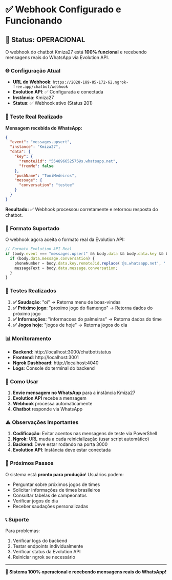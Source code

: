 # ✅ Webhook Configurado e Funcionando

## 🎉 Status: OPERACIONAL

O webhook do chatbot Kmiza27 está **100% funcional** e recebendo mensagens reais do WhatsApp via Evolution API.

### 🌐 Configuração Atual

- **URL do Webhook**: `https://2028-189-85-172-62.ngrok-free.app/chatbot/webhook`
- **Evolution API**: ✅ Configurada e conectada
- **Instância**: Kmiza27
- **Status**: ✅ Webhook ativo (Status 201)

### 📱 Teste Real Realizado

**Mensagem recebida do WhatsApp:**
```json
{
  "event": "messages.upsert",
  "instance": "Kmiza27", 
  "data": {
    "key": {
      "remoteJid": "554896652575@s.whatsapp.net",
      "fromMe": false
    },
    "pushName": "ToniMedeiros",
    "message": {
      "conversation": "testee"
    }
  }
}
```

**Resultado:** ✅ Webhook processou corretamente e retornou resposta do chatbot.

### 🔧 Formato Suportado

O webhook agora aceita o formato real da Evolution API:

```javascript
// Formato Evolution API Real
if (body.event === "messages.upsert" && body.data && body.data.key && body.data.message) {
  if (body.data.message.conversation) {
    phoneNumber = body.data.key.remoteJid.replace('@s.whatsapp.net', '');
    messageText = body.data.message.conversation;
  }
}
```

### 🧪 Testes Realizados

1. **✅ Saudação**: "oi" → Retorna menu de boas-vindas
2. **✅ Próximo jogo**: "proximo jogo do flamengo" → Retorna dados do próximo jogo
3. **✅ Informações**: "informacoes do palmeiras" → Retorna dados do time
4. **✅ Jogos hoje**: "jogos de hoje" → Retorna jogos do dia

### 📊 Monitoramento

- **Backend**: http://localhost:3000/chatbot/status
- **Frontend**: http://localhost:3001
- **Ngrok Dashboard**: http://localhost:4040
- **Logs**: Console do terminal do backend

### 🚀 Como Usar

1. **Envie mensagem no WhatsApp** para a instância Kmiza27
2. **Evolution API** recebe a mensagem
3. **Webhook** processa automaticamente
4. **Chatbot** responde via WhatsApp

### ⚠️ Observações Importantes

1. **Codificação**: Evitar acentos nas mensagens de teste via PowerShell
2. **Ngrok**: URL muda a cada reinicialização (usar script automático)
3. **Backend**: Deve estar rodando na porta 3000
4. **Evolution API**: Instância deve estar conectada

### 🎯 Próximos Passos

O sistema está **pronto para produção**! Usuários podem:

- Perguntar sobre próximos jogos de times
- Solicitar informações de times brasileiros  
- Consultar tabelas de campeonatos
- Verificar jogos do dia
- Receber saudações personalizadas

### 📞 Suporte

Para problemas:
1. Verificar logs do backend
2. Testar endpoints individualmente
3. Verificar status da Evolution API
4. Reiniciar ngrok se necessário

---

**🎉 Sistema 100% operacional e recebendo mensagens reais do WhatsApp!** 